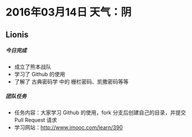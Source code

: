 # 2016年03月14日 天气：阴

## Lionis
##### 今日完成
* 成立了熊本战队
* 学习了 Github 的使用
* 了解了 古典密码学 中的 栅栏密码、凯撒密码等等

##### 团队任务
* 任务内容：大家学习 Github 的使用，fork 分支后创建自己的目录，并提交 Pull Request 请求
* 学习网站：http://www.imooc.com/learn/390
